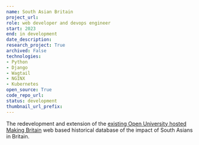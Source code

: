 ```yaml
---
name: South Asian Britain
project_url: 
role: web developer and devops engineer
start: 2023
end: in development
date_description: 
research_project: True
archived: False
technologies: 
- Python
- Django
- Wagtail
- NGINX
- Kubernetes
open_source: True
code_repo_url: 
status: development
thumbnail_url_prefix: 
---
```

The redevelopment and extension of the [existing Open University hosted Making Britain](https://www5.open.ac.uk/research-projects/making-britain/) web based historical database of the impact of South Asians in Britain.